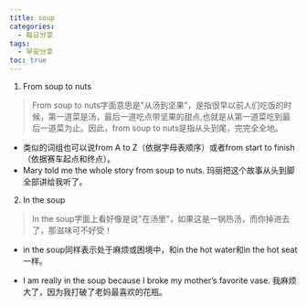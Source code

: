 ```yaml
---
title: soup
categories:
  - 每日分享
tags:
  - 早安分享
toc: true 
---
```





1. From soup to nuts

> From soup to nuts字面意思是"从汤到坚果"，是指很早以前人们吃饭的时候，第一道菜是汤，最后一道吃点带坚果的甜点,也就是从第一道菜吃到最后一道菜为止。因此，from soup to nuts是指从头到尾，完完全全地。

* 类似的词组也可以说from A to Z（依据字母表顺序）或者from start to finish（依据赛车起点和终点）。
* Mary told me the whole story from soup to nuts. 玛丽把这个故事从头到脚全部讲给我听了。


2. In the soup
   
> In the soup字面上看好像是说"在汤里"，如果这是一锅热汤，而你掉进去了，那滋味可不好受！

* in the soup同样表示处于麻烦或困境中，和in the hot water和in the hot seat一样。

* I am really in the soup because I broke my mother’s favorite vase. 我麻烦大了，因为我打破了老妈最喜欢的花瓶。

